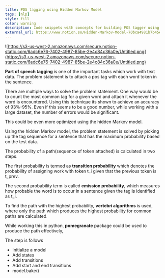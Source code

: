 ```yaml
---
title: POS tagging using Hidden Markov Model
tags: [nlp]
style: fill
color: warning
description: Code snippets with concepts for building POS tagger using Hidden Markov Model
external_url: https://www.notion.so/Hidden-Markov-Model-70bca4981b7b45eb8016741e3a703254
---
```


![https://s3-us-west-2.amazonaws.com/secure.notion-static.com/6adc6e76-7402-4987-85be-2e4c84c36a0e/Untitled.png](https://s3-us-west-2.amazonaws.com/secure.notion-static.com/6adc6e76-7402-4987-85be-2e4c84c36a0e/Untitled.png)

**Part of speech tagging** is one of the important tasks which work with text data. The problem statement is to attach a pos tag with each word token in the sentence.

There are multiple ways to solve the problem statement. One way would be to count the most common tag for a given word and attach it whenever the word is encountered. Using this technique its shown to achieve an accuracy of 93%-95%. Even if this seems to be a good number, while working with a large dataset, the number of errors would be significant.

This could be even more optimized using the hidden Markov model.

Using the hidden Markov model, the problem statement is solved by picking up the tag sequence for a sentence that has the maximum probability based on the test data.

The probability of a path(sequence of token attached) is calculated in two steps.

The first probability is termed as **transition probability** which denotes the probability of assigning work with token t_i given that the previous token is t_prev.

The second probability term is called **emission probability**, which measures how probable the word is to occur in a sentence given the tag is identified as t_i.

To find the path with the highest probability, **vertebri algorithms** is used, where only the path which produces the highest probability for common paths are calculated.

While working this in python, **pomegranate** package could be used to produce the path effectively,

The step is follows

-   Initialize a model
-   Add states
-   Add transitions
-   Add start and end transitions
-   model.bake()
